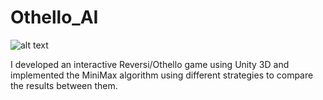 # Othello_AI

![alt text](https://bonaludo.files.wordpress.com/2016/01/othello-start.png?w=459&h=459)

I developed an interactive Reversi/Othello game using Unity 3D and implemented the MiniMax algorithm using different strategies to compare the results between them.
